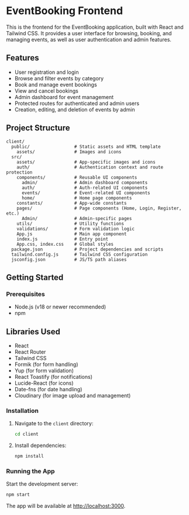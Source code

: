 # EventBooking Frontend

This is the frontend for the EventBooking application, built with React and Tailwind CSS. It provides a user interface for browsing, booking, and managing events, as well as user authentication and admin features.

## Features

- User registration and login
- Browse and filter events by category
- Book and manage event bookings
- View and cancel bookings
- Admin dashboard for event management
- Protected routes for authenticated and admin users
- Creation, editing, and deletion of events by admin

## Project Structure

```
client/
  public/                 # Static assets and HTML template
    assets/               # Images and icons
  src/
    assets/               # App-specific images and icons
    auth/                 # Authentication context and route protection
    components/           # Reusable UI components
      admin/              # Admin dashboard components
      auth/               # Auth-related UI components
      events/             # Event-related UI components
      home/               # Home page components
    constants/            # App-wide constants
    pages/                # Page components (Home, Login, Register, etc.)
      Admin/              # Admin-specific pages
    utils/                # Utility functions
    validations/          # Form validation logic
    App.js                # Main app component
    index.js              # Entry point
    App.css, index.css    # Global styles
  package.json            # Project dependencies and scripts
  tailwind.config.js      # Tailwind CSS configuration
  jsconfig.json           # JS/TS path aliases
```

## Getting Started

### Prerequisites

- Node.js (v18 or newer recommended)
- npm

## Libraries Used

- React
- React Router
- Tailwind CSS
- Formik (for form handling)
- Yup (for form validation)
- React Toastify (for notifications)
- Lucide-React (for icons)
- Date-fns (for date handling)
- Cloudinary (for image upload and management)

### Installation

1. Navigate to the `client` directory:
   ```bash
   cd client
   ```
2. Install dependencies:
   ```bash
   npm install
   ```

### Running the App

Start the development server:

```bash
npm start
```

The app will be available at [http://localhost:3000](http://localhost:3000).
